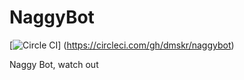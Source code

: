 NaggyBot
========

[![Circle CI](https://circleci.com/gh/dmskr/naggybot.svg?style=shield)] (https://circleci.com/gh/dmskr/naggybot)

Naggy Bot, watch out

